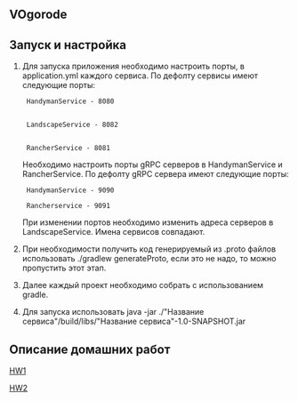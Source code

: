 ## VOgorode

## Запуск и настройка
1) Для запуска приложения необходимо настроить порты, в application.yml каждого сервиса. По дефолту сервисы имеют следующие порты: 

        HandymanService - 8080
    
    
        LandscapeService - 8082
    
    
        RancherService - 8081

    Необходимо настроить порты gRPC серверов в HandymanService и RancherService. По дефолту gRPC сервера имеют следующие порты: 

        HandymanService - 9090

        Rancherservice - 9091

    При изменении портов необходимо изменить адреса серверов в LandscapeService. Имена сервисов совпадают.

2) При необходимости получить код генерируемый из .proto файлов использовать ./gradlew generateProto, если это не надо, то можно пропустить этот этап.

3) Далее каждый проект необходимо собрать с использованием gradle.

4) Для запуска использовать java -jar ./"Название сервиса"/build/libs/"Название сервиса"-1.0-SNAPSHOT.jar

## Описание домашних работ
[HW1](/docs/HW1/HW1.md)

[HW2](/docs/HW2/HW2.md)

